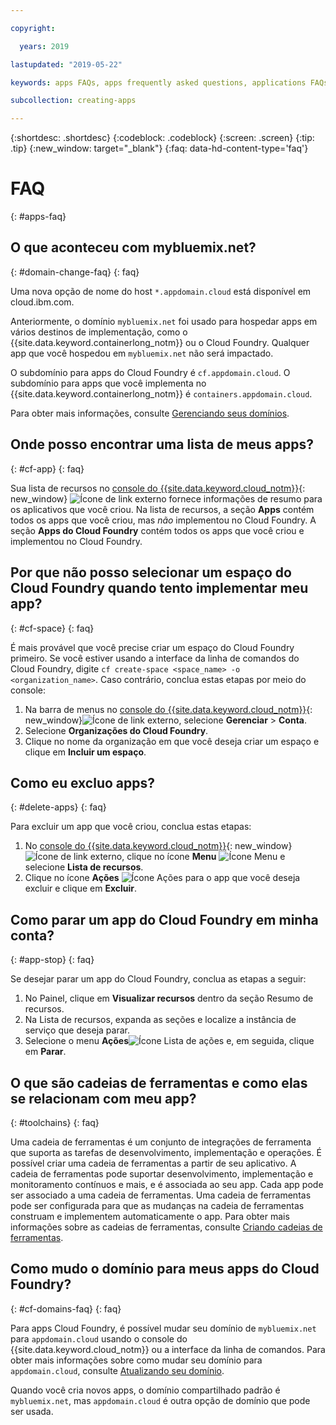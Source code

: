 ```yaml
---

copyright:

  years: 2019

lastupdated: "2019-05-22"

keywords: apps FAQs, apps frequently asked questions, applications FAQs, applications frequently asked questions

subcollection: creating-apps

---
```


{:shortdesc: .shortdesc}
{:codeblock: .codeblock}
{:screen: .screen}
{:tip: .tip}
{:new_window: target="_blank"}
{:faq: data-hd-content-type='faq'}


# FAQ
{: #apps-faq}

## O que aconteceu com mybluemix.net?
{: #domain-change-faq}
{: faq}

Uma nova opção de nome do host `*.appdomain.cloud` está disponível em cloud.ibm.com.

Anteriormente, o domínio `mybluemix.net` foi usado para hospedar apps em vários destinos de implementação, como o {{site.data.keyword.containerlong_notm}} ou o Cloud Foundry. Qualquer app que você hospedou em `mybluemix.net` não será impactado.

O subdomínio para apps do Cloud Foundry é `cf.appdomain.cloud`. O subdomínio para apps que você implementa no {{site.data.keyword.containerlong_notm}} é `containers.appdomain.cloud`.

Para obter mais informações, consulte [Gerenciando seus domínios](/docs/apps?topic=creating-apps-update-domain).

## Onde posso encontrar uma lista de meus apps?
{: #cf-app}
{: faq}

Sua lista de recursos no [console do {{site.data.keyword.cloud_notm}}](https://{DomainName}){: new_window} ![Ícone de link externo](../icons/launch-glyph.svg "Ícone de link externo") fornece informações de resumo para os aplicativos que você criou. Na lista de recursos, a seção **Apps** contém todos os apps que você criou, mas *não* implementou no Cloud Foundry. A seção **Apps do Cloud Foundry** contém todos os apps que você criou e implementou no Cloud Foundry.

## Por que não posso selecionar um espaço do Cloud Foundry quando tento implementar meu app?
{: #cf-space}
{: faq}

É mais provável que você precise criar um espaço do Cloud Foundry primeiro. Se você estiver usando a interface da linha de comandos do Cloud Foundry, digite `cf create-space <space_name> -o <organization_name>`. Caso contrário, conclua estas etapas por meio do console:

1. Na barra de menus no [console do {{site.data.keyword.cloud_notm}}](https://{DomainName}){: new_window}![Ícone de link externo](../icons/launch-glyph.svg "Ícone de link externo"), selecione **Gerenciar** > **Conta**.
2. Selecione **Organizações do Cloud Foundry**.
3. Clique no nome da organização em que você deseja criar um espaço e clique em **Incluir um espaço**.

## Como eu excluo apps?
{: #delete-apps}
{: faq}

Para excluir um app que você criou, conclua estas etapas:

1. No [console do {{site.data.keyword.cloud_notm}}](https://{DomainName}){: new_window} ![Ícone de link externo](../icons/launch-glyph.svg "Ícone de link externo"), clique no ícone **Menu** ![Ícone Menu](../icons/icon_hamburger.svg) e selecione **Lista de recursos**.
2. Clique no ícone **Ações** ![Ícone Ações](../icons/action-menu-icon.svg) para o app que você deseja excluir e clique em **Excluir**.

## Como parar um app do Cloud Foundry em minha conta?
{: #app-stop}
{: faq}

Se desejar parar um app do Cloud Foundry, conclua as etapas a seguir:


1. No Painel, clique em **Visualizar recursos** dentro da seção Resumo de recursos.
1. Na Lista de recursos, expanda as seções e localize a instância de serviço que deseja parar.
1. Selecione o menu **Ações**![Ícone Lista de ações](../icons/action-menu-icon.svg) e, em seguida, clique em **Parar**.

## O que são cadeias de ferramentas e como elas se relacionam com meu app?
{: #toolchains}
{: faq}

Uma cadeia de ferramentas é um conjunto de integrações de ferramenta que suporta as tarefas de desenvolvimento, implementação e operações. É possível criar uma cadeia de ferramentas a partir de seu aplicativo. A cadeia de
ferramentas pode suportar desenvolvimento, implementação e monitoramento contínuos e mais, e é associada ao seu app. Cada app pode ser
associado a uma cadeia de ferramentas. Uma cadeia de ferramentas pode ser configurada para que as mudanças na cadeia de ferramentas construam e implementem automaticamente o app. Para obter mais informações sobre as cadeias de ferramentas, consulte [Criando cadeias de ferramentas](/docs/services/ContinuousDelivery?topic=ContinuousDelivery-toolchains_getting_started).

## Como mudo o domínio para meus apps do Cloud Foundry?
{: #cf-domains-faq}
{: faq}

Para apps Cloud Foundry, é possível mudar seu domínio de `mybluemix.net` para `appdomain.cloud` usando o console do {{site.data.keyword.cloud_notm}} ou a interface da linha de comandos. Para obter mais informações sobre como mudar seu domínio para `appdomain.cloud`, consulte [Atualizando seu domínio](/docs/cloud-foundry-public?topic=cloud-foundry-public-update-domain).

Quando você cria novos apps, o domínio compartilhado padrão é `mybluemix.net`, mas `appdomain.cloud` é outra opção de domínio que pode ser usada.
